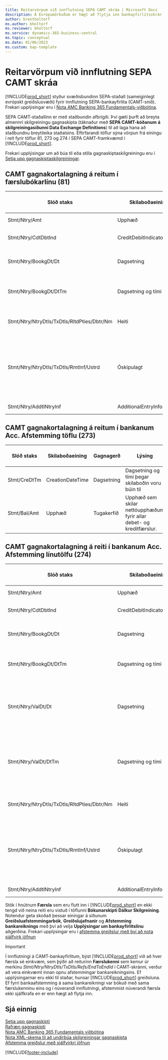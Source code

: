 ```yaml
---
title: Reitarvörpum við innflutning SEPA CAMT skráa | Microsoft Docs
description: Á Evrópumörkuðum er hægt að flytja inn bankayfirlitsskrár með svæðisbundnum SEPA stöðlum (sameiginlegt evrópskt greiðslusvæði).
author: brentholtorf
ms.author: bholtorf
ms.reviewer: bholtorf
ms.service: dynamics-365-business-central
ms.topic: conceptual
ms.date: 01/06/2023
ms.custom: bap-template
---
```

# Reitarvörpum við innflutning SEPA CAMT skráa

[!INCLUDE[prod_short](includes/prod_short.md)] styður svæðisbundinn SEPA-staðall (sameiginlegt evrópskt greiðslusvæði) fyrir innflutning SEPA-bankayfirlita (CAMT-snið). Frekari upplýsingar eru í [Nota AMC Banking 365 Fundamentals-viðbótina](ui-extensions-amc-banking.md).  

 SEPA CAMT-staðallinn er með staðbundin afbrigði. Því gæti þurft að breyta almennri skilgreiningu gagnaskipta (táknaður með **SEPA CAMT-kóðanum**  **á skilgreiningasíðunni Data Exchange Definitions**) til að laga hana að staðbundnu breytileika staðalsins. Eftirfarandi töflur sýna vörpun frá einingu í reit fyrir töflur 81, 273 og 274 í SEPA CAMT-framkvæmd í [!INCLUDE[prod_short](includes/prod_short.md)].  

 Frekari upplýsingar um að búa til eða stilla gagnaskiptaskilgreiningu eru í [Setja upp gagnaskiptaskilgreiningar](across-how-to-set-up-data-exchange-definitions.md).  

## CAMT gagnakortalagning á reitum í færslubókarlínu (81)  

|Slóð staks|Skilaboðaeining|Gagnagerð|Lýsing|Auðkenni neikvæðs formerkis|Nr. reits|Heiti reits|  
|------------------|---------------------|---------------|-----------------|-------------------------------|---------------|----------------|  
|Stmt/Ntry/Amt|Upphæð|Tugakerfið|Peningaupphæð reiðufésfærslunnar.||13|Upphæð|  
|Stmt/Ntry/CdtDbtInd|CreditDebitIndicator|Texti|Sýnir hvort færsla er kredit-eða debet færslu|DBIT|13|Upphæð|  
|Stmt/Ntry/BookgDt/Dt|Dagsetning|Dagsetning|Dagsetning þegar færsla er bókuð á reikning á bókum reikningsstofnunar||5|Bókunardags.|  
|Stmt/Ntry/BookgDt/DtTm|Dagsetning og tími|Dagsetning og tími|Dagsetning og tími þegar færsla er bókuð á reikning á bókum reikningsstofnunar||5|Bókunardags.|  
|Stmt/Ntry/NtryDtls/TxDtls/RltdPties/Dbtr/Nm|Heiti|Texti|Nafn aðilans sem skuldar lánveitanda (til þrautavara) tiltekna fjárhæð.||1221|Upplýsingar um greiðanda|  
|Stmt/Ntry/NtryDtls/TxDtls/RmtInf/Ustrd|Óskipulagt|Texti|Upplýsingarnar til að gera samsvörun / afstemmingu á færslu með þeim vörum sem greiðsla er ætlað að stemma af, svo sem viðskiptareikningar í reikningskröfukerfi í ómótaðan formi||8|Lýsing|  
|Stmt/Ntry/AddtlNtryInf|AdditionalEntryInformation|Texti|Viðbótarupplýsingar um færslu||1222|Færsluupplýsingar|  

## CAMT gagnakortalagning á reitum í bankanum Acc. Afstemming töflu (273)  

|Slóð staks|Skilaboðaeining|Gagnagerð|Lýsing|Auðkenni neikvæðs formerkis|Nr. reits|Heiti reits|  
|------------------|---------------------|---------------|-----------------|-------------------------------|---------------|----------------|  
|Stmt/CreDtTm|CreationDateTime|Dagsetning|Dagsetning og tími þegar skilaboðin voru búin til||3|Dags. yfirlits|  
|Stmt/Bal/Amt|Upphæð|Tugakerfið|Upphæð sem skilar nettóupphæðum fyrir allar debet- og kreditfærslur.||4|Lokastaða yfirlits|  

## CAMT gagnakortalagning á reiti í bankanum Acc. Afstemming línutölfu (274)  

|Slóð staks|Skilaboðaeining|Gagnagerð|Lýsing|Auðkenni neikvæðs formerkis|Nr. reits|Heiti reits|  
|------------------|---------------------|---------------|-----------------|-------------------------------|---------------|----------------|  
|Stmt/Ntry/Amt|Upphæð|Tugakerfið|Peningaupphæð reiðufésfærslunnar.||7|Upphæð yfirlits|  
|Stmt/Ntry/CdtDbtInd|CreditDebitIndicator|Texti|Sýnir hvort færsla er kredit-eða debet færslu|DBIT|7|Upphæð yfirlits|  
|Stmt/Ntry/BookgDt/Dt|Dagsetning|Dagsetning|Dagsetning þegar færsla er bókuð á reikning á bókum reikningsstofnunar||5|Dags. færslu|  
|Stmt/Ntry/BookgDt/DtTm|Dagsetning og tími|Dagsetning og tími|Dagsetning og tími þegar færsla er bókuð á reikning á bókum reikningsstofnunar||5|Dags. færslu|  
|Stmt/Ntry/ValDt/Dt|Dagsetning|Dagsetning|Dagsetning þegar eignir verða í boði til reikningseiganda við kreditfærslu, eða hætta að vera til staðar til reikningseiganda við debetfærslu||12|Gildisdagur|  
|Stmt/Ntry/ValDt/DtTm|Dagsetning og tími|Dagsetning og tími|Dagsetning og tími þegar eignir verða í boði til reikningseiganda við kreditfærslu, eða hætta að vera til staðar til reikningseiganda við debetfærslu||12|Gildisdagur|  
|Stmt/Ntry/NtryDtls/TxDtls/RltdPties/Dbtr/Nm|Heiti|Texti|Nafn aðilans sem skuldar lánveitanda (til þrautavara) tiltekna fjárhæð.||15|Upplýsingar um greiðanda|  
|Stmt/Ntry/NtryDtls/TxDtls/RmtInf/Ustrd|Óskipulagt|Texti|Upplýsingarnar til að gera samsvörun / afstemmingu á færslu með þeim vörum sem greiðsla er ætlað að stemma af, svo sem viðskiptareikningar í reikningskröfukerfi í ómótaðan formi||6|Lýsing|  
|Stmt/Ntry/AddtlNtryInf|AdditionalEntryInformation|Texti|Viðbótarupplýsingar um færslu||16|Færsluupplýsingar|  

 Stök í hnútnum **Færsla** sem eru flutt inn í [!INCLUDE[prod_short](includes/prod_short.md)] en ekki tengd við neina reiti eru vistuð í töflunni **Bókunarskipti Dálkur Skilgreining**. Notendur geta skoðað þessar einingar á síðunum **Greiðsluafstemmingarbók**, **Greiðslujafnanir** og **Afstemming bankareiknings** með því að velja **Upplýsingar um bankayfirlitslínu** aðgerðina. Frekari upplýsingar eru í [afstemma greiðslur með því að nota sjálfvirk jöfnun](receivables-how-reconcile-payments-auto-application.md)

> [!IMPORTANT]
> Í innflutningi á CAMT-bankayfirlitum, býst [!INCLUDE[prod_short](includes/prod_short.md)] við að hver færsla sé einkvæm, sem þýðir að reiturinn **Færslukenni** sem kemur úr merkinu *Stmt/Ntry/NtryDtls/TxDtls/Refs/EndToEndId* í CAMT-skránni, verður að vera einkvæmt innan opnu afstemmingar bankareikningsins. Ef upplýsingarnar eru ekki til staðar, hunsar [!INCLUDE[prod_short](includes/prod_short.md)] greiðsluna. Ef fyrri bankaafstemming á sama bankareikningi var bókuð með sama færslukenninu eins og í núverandi innflutningi, afstemmist núverandi færsla ekki sjálfkrafa en er enn hægt að flytja inn.

## Sjá einnig  

[Setja upp gagnaskipti](across-set-up-data-exchange.md)  
[Rafræn gagnaskipti](across-data-exchange.md)  
[Nota AMC Banking 365 Fundamentals viðbótina](ui-extensions-amc-banking.md)  
[Nota XML-skema til að undirbúa skilgreiningar gagnaskipta](across-how-to-use-xml-schemas-to-prepare-data-exchange-definitions.md)  
[Afstemma greiðslur með sjálfvirkri jöfnun](receivables-how-reconcile-payments-auto-application.md)  


[!INCLUDE[footer-include](includes/footer-banner.md)]